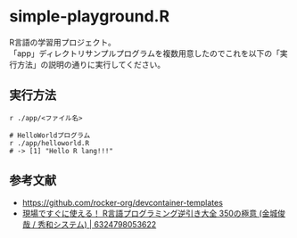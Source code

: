 # simple-playground.R

R言語の学習用プロジェクト。  
「app」ディレクトリサンプルプログラムを複数用意したのでこれを以下の「実行方法」の説明の通りに実行してください。  

## 実行方法

```shell
r ./app/<ファイル名>

# HelloWorldプログラム
r ./app/helloworld.R
# -> [1] "Hello R lang!!!"
```

## 参考文献

- <https://github.com/rocker-org/devcontainer-templates>
- [現場ですぐに使える！ R言語プログラミング逆引き大全 350の極意 (金城俊哉 / 秀和システム) | 6324798053622](https://books.rakuten.co.jp/rk/9b08325481ef3e8fbab86ed702d90e1a/)
